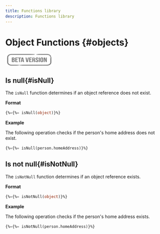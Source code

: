 ```yaml
---
title: Functions library
description: Functions library
---
```

# Object Functions {#objects}

![](../../assets/do-not-localize/badge.png)

## Is null{#isNull}

The `isNull` function determines if an object reference does not exist.

**Format**

```sql
{%={%= isNull(object)}%}
```

**Example**

The following operation checks if the person's home address does not exist.

```sql
{%={%= isNull(person.homeAddress)}%}
```

## Is not null{#isNotNull}

The `isNotNull` function determines if an object reference exists.

**Format**

```sql
{%={%= isNotNull(object)}%}
```

**Example**

The following operation checks if the person's home address exists.

```sql
{%={%= isNotNull(person.homeAddress)}%}
```
